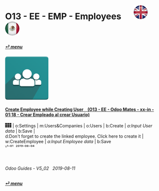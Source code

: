 # O13 - EE - EMP - Employees &nbsp;&nbsp;&nbsp;&nbsp; [![en-uk](/doc/img/flg/en-uk-flg-btn-sml.png)](/en-uk/o13/ee/emp/en-uk-o13-ee-emp-guides.md) [ ![es-mx](/doc/img/flg/es-mx-flg-btn-sml.png)](/es-mx/o13/ee/emp/es-mx-o13-ee-emp-guides.md)
#### [_&#x23CE; menu_](/en-uk/o13/ee/en-uk-o13-ee-guides-menu.md "Back to EE menu")  
### ![emp](/doc/img/app/big/emp.png)
[ⱽ¹²³⁴⁵⁶⁷⁸⁹⁰⁻]: # (ⱽ¹²³⁴⁵⁶⁷⁸⁹⁰⁻)

#### [Create Employee while Creating User &nbsp;&nbsp; (O13 - EE - Odoo Mates - xx-in - 01:18 - Crear Empleado al crear Usuario)](https://youtube.com/embed/fhaB5pnTp9Q?autoplay=1&start=0&end=0&rel=0)
![apps](/doc/img/apps.png) | o:Settings | m:Users&Companies | o:Users | b:Create | _a:Input User data_ | b:Save |  
d:Don't forget to create the linked employee. Click here to create it |  
w:CreateEmployee | _a:Input Employee data_ | b:Save  
ⱽ¹⁻⁰¹ &nbsp;²⁰¹⁹⁻⁰⁸⁻⁰⁴

<br>

###### Odoo Guides - V5_02 &nbsp; 2019-08-11  
**[_&#x23CE; menu_](/en-uk/o13/ee/en-uk-o13-ee-guides-menu.md)**  
